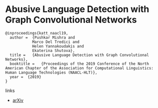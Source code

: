 # Abusive Language Detection with Graph Convolutional Networks


```
@inproceedings{katt_naacl19,
  author =  {Pushkar Mishra and
            Marco Del Tredici and
            Helen Yannakoudakis and
            Ekaterina Shutova},
  title =   {Abusive Language Detection with Graph Convolutional Networks},
  booktitle =   {Proceedings of the 2019 Conference of the North American Chapter of the Association for Computational Linguistics: Human Language Technologies (NAACL-HLT)},
  year =  {2019}
}
```

links
- [arXiv](https://arxiv.org/abs/1904.04073)

